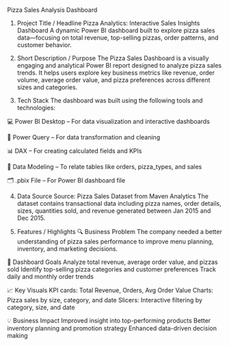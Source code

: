  Pizza Sales Analysis Dashboard
1. Project Title / Headline
Pizza Analytics: Interactive Sales Insights Dashboard
A dynamic Power BI dashboard built to explore pizza sales data—focusing on total revenue, top-selling pizzas, order patterns, and customer behavior.

2. Short Description / Purpose
The Pizza Sales Dashboard is a visually engaging and analytical Power BI report designed to analyze pizza sales trends. It helps users explore key business metrics like revenue, order volume, average order value, and pizza preferences across different sizes and categories.

3. Tech Stack
The dashboard was built using the following tools and technologies:

💻 Power BI Desktop – For data visualization and interactive dashboards

🔄 Power Query – For data transformation and cleaning

📊 DAX – For creating calculated fields and KPIs

🧩 Data Modeling – To relate tables like orders, pizza_types, and sales

🗂️ .pbix File – For Power BI dashboard file

4. Data Source
Source: Pizza Sales Dataset from Maven Analytics
The dataset contains transactional data including pizza names, order details, sizes, quantities sold, and revenue generated between Jan 2015 and Dec 2015.

5. Features / Highlights
🔍 Business Problem
The company needed a better understanding of pizza sales performance to improve menu planning, inventory, and marketing decisions.

🎯 Dashboard Goals
Analyze total revenue, average order value, and pizzas sold
Identify top-selling pizza categories and customer preferences
Track daily and monthly order trends

📈 Key Visuals
KPI cards: Total Revenue, Orders, Avg Order Value
Charts: Pizza sales by size, category, and date
Slicers: Interactive filtering by category, size, and date

💡 Business Impact
Improved insight into top-performing products
Better inventory planning and promotion strategy
Enhanced data-driven decision making











